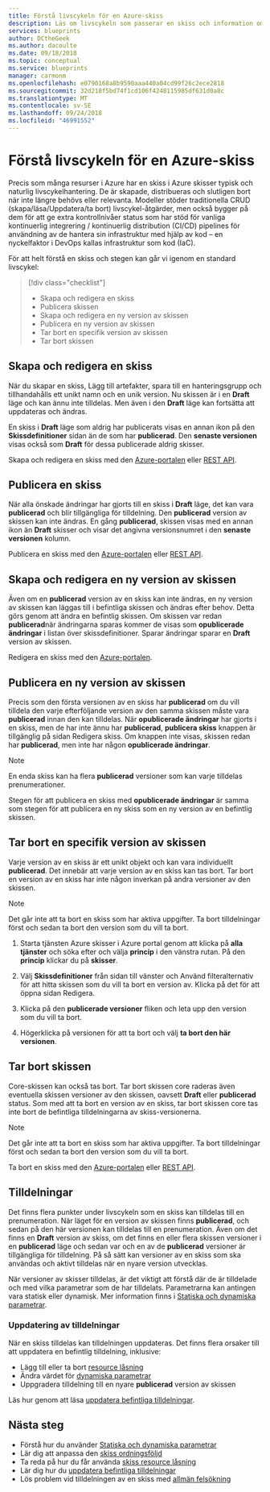 ```yaml
---
title: Förstå livscykeln för en Azure-skiss
description: Läs om livscykeln som passerar en skiss och information om varje steg.
services: blueprints
author: DCtheGeek
ms.author: dacoulte
ms.date: 09/18/2018
ms.topic: conceptual
ms.service: blueprints
manager: carmonm
ms.openlocfilehash: e0790168a8b9590aaa440a04cd99f26c2ece2818
ms.sourcegitcommit: 32d218f5bd74f1cd106f4248115985df631d0a8c
ms.translationtype: MT
ms.contentlocale: sv-SE
ms.lasthandoff: 09/24/2018
ms.locfileid: "46991552"
---
```

# <a name="understand-the-life-cycle-of-an-azure-blueprint"></a>Förstå livscykeln för en Azure-skiss

Precis som många resurser i Azure har en skiss i Azure skisser typisk och naturlig livscykelhantering. De är skapade, distribueras och slutligen bort när inte längre behövs eller relevanta.
Modeller stöder traditionella CRUD (skapa/läsa/Uppdatera/ta bort) livscykel-åtgärder, men också bygger på dem för att ge extra kontrollnivåer status som har stöd för vanliga kontinuerlig integrering / kontinuerlig distribution (CI/CD) pipelines för användning av de hantera sin infrastruktur med hjälp av kod – en nyckelfaktor i DevOps kallas infrastruktur som kod (IaC).

För att helt förstå en skiss och stegen kan går vi igenom en standard livscykel:

> [!div class="checklist"]
> - Skapa och redigera en skiss
> - Publicera skissen
> - Skapa och redigera en ny version av skissen
> - Publicera en ny version av skissen
> - Tar bort en specifik version av skissen
> - Tar bort skissen

## <a name="creating-and-editing-a-blueprint"></a>Skapa och redigera en skiss

När du skapar en skiss, Lägg till artefakter, spara till en hanteringsgrupp och tillhandahålls ett unikt namn och en unik version. Nu skissen är i en **Draft** läge och kan ännu inte tilldelas. Men även i den **Draft** läge kan fortsätta att uppdateras och ändras.

En skiss i **Draft** läge som aldrig har publicerats visas en annan ikon på den **Skissdefinitioner** sidan än de som har **publicerad**. Den **senaste versionen** visas också som **Draft** för dessa publicerade aldrig skisser.

Skapa och redigera en skiss med den [Azure-portalen](../create-blueprint-portal.md#create-a-blueprint) eller [REST API](../create-blueprint-rest-api.md#create-a-blueprint).

## <a name="publishing-a-blueprint"></a>Publicera en skiss

När alla önskade ändringar har gjorts till en skiss i **Draft** läge, det kan vara **publicerad** och blir tillgängliga för tilldelning. Den **publicerad** version av skissen kan inte ändras.
En gång **publicerad**, skissen visas med en annan ikon än **Draft** skisser och visar det angivna versionsnumret i den **senaste versionen** kolumn.

Publicera en skiss med den [Azure-portalen](../create-blueprint-portal.md#publish-a-blueprint) eller [REST API](../create-blueprint-rest-api.md#publish-a-blueprint).

## <a name="creating-and-editing-a-new-version-of-the-blueprint"></a>Skapa och redigera en ny version av skissen

Även om en **publicerad** version av en skiss kan inte ändras, en ny version av skissen kan läggas till i befintliga skissen och ändras efter behov. Detta görs genom att ändra en befintlig skissen. Om skissen var redan **publicerad**när ändringarna sparas kommer de visas som **opublicerade ändringar** i listan över skissdefinitioner. Sparar ändringar sparar en **Draft** version av skissen.

Redigera en skiss med den [Azure-portalen](../create-blueprint-portal.md#edit-a-blueprint).

## <a name="publishing-a-new-version-of-the-blueprint"></a>Publicera en ny version av skissen

Precis som den första versionen av en skiss har **publicerad** om du vill tilldela den varje efterföljande version av den samma skissen måste vara **publicerad** innan den kan tilldelas. När **opublicerade ändringar** har gjorts i en skiss, men de har inte ännu har **publicerad**, **publicera skiss** knappen är tillgänglig på sidan Redigera skiss. Om knappen inte visas, skissen redan har **publicerad**, men inte har någon **opublicerade ändringar**.

> [!NOTE]
> En enda skiss kan ha flera **publicerad** versioner som kan varje tilldelas prenumerationer.

Stegen för att publicera en skiss med **opublicerade ändringar** är samma som stegen för att publicera en ny skiss som en ny version av en befintlig skissen.

## <a name="deleting-a-specific-version-of-the-blueprint"></a>Tar bort en specifik version av skissen

Varje version av en skiss är ett unikt objekt och kan vara individuellt **publicerad**. Det innebär att varje version av en skiss kan tas bort. Tar bort en version av en skiss har inte någon inverkan på andra versioner av den skissen.

> [!NOTE]
> Det går inte att ta bort en skiss som har aktiva uppgifter. Ta bort tilldelningar först och sedan ta bort den version som du vill ta bort.

1. Starta tjänsten Azure skisser i Azure portal genom att klicka på **alla tjänster** och söka efter och välja **princip** i den vänstra rutan. På den **princip** klickar du på **skisser**.

1. Välj **Skissdefinitioner** från sidan till vänster och Använd filteralternativ för att hitta skissen som du vill ta bort en version av. Klicka på det för att öppna sidan Redigera.

1. Klicka på den **publicerade versioner** fliken och leta upp den version som du vill ta bort.

1. Högerklicka på versionen för att ta bort och välj **ta bort den här versionen**.

## <a name="deleting-the-blueprint"></a>Tar bort skissen

Core-skissen kan också tas bort. Tar bort skissen core raderas även eventuella skissen versioner av den skissen, oavsett **Draft** eller **publicerad** status. Som med att ta bort en version av en skiss, tar bort skissen core tas inte bort de befintliga tilldelningarna av skiss-versionerna.

> [!NOTE]
> Det går inte att ta bort en skiss som har aktiva uppgifter. Ta bort tilldelningar först och sedan ta bort den version som du vill ta bort.

Ta bort en skiss med den [Azure-portalen](../create-blueprint-portal.md#delete-a-blueprint) eller [REST API](../create-blueprint-rest-api.md#delete-a-blueprint).

## <a name="assignments"></a>Tilldelningar

Det finns flera punkter under livscykeln som en skiss kan tilldelas till en prenumeration.
När läget för en version av skissen finns **publicerad**, och sedan på den här versionen kan tilldelas till en prenumeration. Även om det finns en **Draft** version av skiss, om det finns en eller flera skissen versioner i en **publicerad** läge och sedan var och en av de **publicerad** versioner är tillgängliga för tilldelning. På så sätt kan versioner av en skiss som ska användas och aktivt tilldelas när en nyare version utvecklas.

När versioner av skisser tilldelas, är det viktigt att förstå där de är tilldelade och med vilka parametrar som de har tilldelats. Parametrarna kan antingen vara statisk eller dynamisk. Mer information finns i [Statiska och dynamiska parametrar](parameters.md).

### <a name="updating-assignments"></a>Uppdatering av tilldelningar

När en skiss tilldelas kan tilldelningen uppdateras. Det finns flera orsaker till att uppdatera en befintlig tilldelning, inklusive:

- Lägg till eller ta bort [resource låsning](resource-locking.md)
- Ändra värdet för [dynamiska parametrar](parameters.md#dynamic-parameters)
- Uppgradera tilldelning till en nyare **publicerad** version av skissen

Läs hur genom att läsa [uppdatera befintliga tilldelningar](../how-to/update-existing-assignments.md).

## <a name="next-steps"></a>Nästa steg

- Förstå hur du använder [Statiska och dynamiska parametrar](parameters.md)
- Lär dig att anpassa den [skiss ordningsföljd](sequencing-order.md)
- Ta reda på hur du får använda [skiss resource låsning](resource-locking.md)
- Lär dig hur du [uppdatera befintliga tilldelningar](../how-to/update-existing-assignments.md)
- Lös problem vid tilldelningen av en skiss med [allmän felsökning](../troubleshoot/general.md)